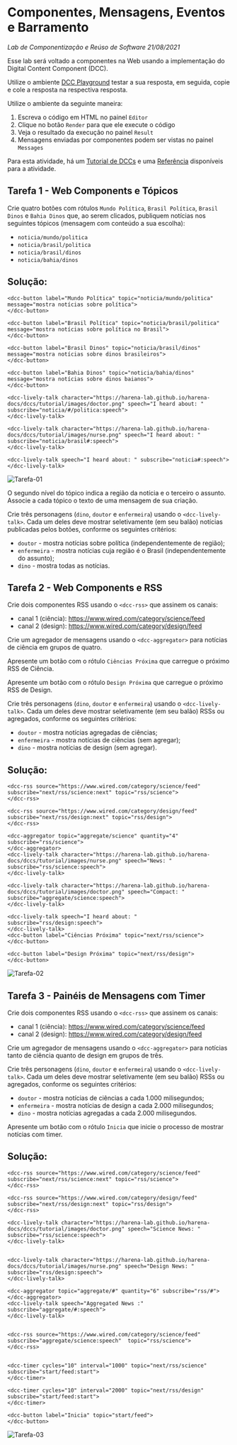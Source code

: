 # Componentes, Mensagens, Eventos e Barramento
*Lab de Componentização e Reúso de Software 21/08/2021*

Esse lab será voltado a componentes na Web usando a implementação do Digital Content Component (DCC).

Utilize o ambiente [DCC Playground](https://harena-lab.github.io/harena-docs/js/harena/dccs/playground/) testar a sua resposta, em seguida, copie e cole a resposta na respectiva resposta.

Utilize o ambiente da seguinte maneira:
1. Escreva o código em HTML no painel `Editor`
2. Clique no botão `Render` para que ele execute o código
3. Veja o resultado da execução no painel `Result`
4. Mensagens enviadas por componentes podem ser vistas no painel `Messages`

Para esta atividade, há um [Tutorial de DCCs](https://harena-lab.github.io/harena-docs/dccs/tutorial/) e uma [Referência](https://harena-lab.github.io/harena-docs/dccs/reference/) disponíveis para a atividade.

## Tarefa 1 - Web Components e Tópicos

Crie quatro botões com rótulos `Mundo Política`, `Brasil Política`, `Brasil Dinos` e `Bahia Dinos` que, ao serem clicados, publiquem notícias nos seguintes tópicos (mensagem com conteúdo a sua escolha):
* `noticia/mundo/politica`
* `noticia/brasil/politica`
* `noticia/brasil/dinos`
* `noticia/bahia/dinos`

## Solução:
```
<dcc-button label="Mundo Política" topic="noticia/mundo/politica" message="mostra notícias sobre política">
</dcc-button>

<dcc-button label="Brasil Política" topic="noticia/brasil/politica" message="mostra notícias sobre política no Brasil">
</dcc-button>

<dcc-button label="Brasil Dinos" topic="noticia/brasil/dinos" message="mostra notícias sobre dinos brasileiros">
</dcc-button>

<dcc-button label="Bahia Dinos" topic="noticia/bahia/dinos" message="mostra notícias sobre dinos baianos">
</dcc-button>

<dcc-lively-talk character="https://harena-lab.github.io/harena-docs/dccs/tutorial/images/doctor.png" speech="I heard about: " subscribe="noticia/#/politica:speech">
</dcc-lively-talk>

<dcc-lively-talk character="https://harena-lab.github.io/harena-docs/dccs/tutorial/images/nurse.png" speech="I heard about: " subscribe="noticia/brasil#:speech">
</dcc-lively-talk>

<dcc-lively-talk speech="I heard about: " subscribe="noticia#:speech">
</dcc-lively-talk>
```

![Tarefa-01](../images/tarefa-01.png)


O segundo nível do tópico indica a região da notícia e o terceiro o assunto. Associe a cada tópico o texto de uma mensagem de sua criação.

Crie três personagens (`dino`, `doutor` e `enfermeira`) usando o `<dcc-lively-talk>`. Cada um deles deve mostrar seletivamente (em seu balão) notícias publicadas pelos botões, conforme os seguintes critérios:
* `doutor` - mostra notícias sobre política (independentemente de região);
* `enfermeira` - mostra notícias cuja região é o Brasil (independentemente do assunto);
* `dino` - mostra todas as notícias.

## Tarefa 2 - Web Components e RSS

Crie dois componentes RSS usando o `<dcc-rss>` que assinem os canais:
  * canal 1 (ciência): https://www.wired.com/category/science/feed
  * canal 2 (design): https://www.wired.com/category/design/feed

Crie um agregador de mensagens usando o `<dcc-aggregator>` para notícias de ciência em grupos de quatro.

Apresente um botão com o rótulo `Ciências Próxima` que carregue o próximo RSS de Ciência.

Apresente um botão com o rótulo `Design Próxima` que carregue o próximo RSS de Design.

Crie três personagens (`dino`, `doutor` e `enfermeira`) usando o `<dcc-lively-talk>`. Cada um deles deve mostrar seletivamente (em seu balão) RSSs ou agregados, conforme os seguintes critérios:
* `doutor` - mostra notícias agregadas de ciências;
* `enfermeira` - mostra notícias de ciências (sem agregar);
* `dino` - mostra notícias de design (sem agregar).

## Solução:
```
<dcc-rss source="https://www.wired.com/category/science/feed" subscribe="next/rss/science:next" topic="rss/science">
</dcc-rss>

<dcc-rss source="https://www.wired.com/category/design/feed" subscribe="next/rss/design:next" topic="rss/design">
</dcc-rss>

<dcc-aggregator topic="aggregate/science" quantity="4" subscribe="rss/science">
</dcc-aggregator>
<dcc-lively-talk character="https://harena-lab.github.io/harena-docs/dccs/tutorial/images/nurse.png" speech="News: " subscribe="rss/science:speech">
</dcc-lively-talk>

<dcc-lively-talk character="https://harena-lab.github.io/harena-docs/dccs/tutorial/images/doctor.png" speech="Compact: " subscribe="aggregate/science:speech">
</dcc-lively-talk>

<dcc-lively-talk speech="I heard about: " subscribe="rss/design:speech">
</dcc-lively-talk>
<dcc-button label="Ciências Próxima" topic="next/rss/science">
</dcc-button>

<dcc-button label="Design Próxima" topic="next/rss/design">
</dcc-button>
```

![Tarefa-02](../images/tarefa-02.png)


## Tarefa 3 - Painéis de Mensagens com Timer

Crie dois componentes RSS usando o `<dcc-rss>` que assinem os canais:
  * canal 1 (ciência): https://www.wired.com/category/science/feed
  * canal 2 (design): https://www.wired.com/category/design/feed

Crie um agregador de mensagens usando o `<dcc-aggregator>` para notícias tanto de ciência quanto de design em grupos de três.

Crie três personagens (`dino`, `doutor` e `enfermeira`) usando o `<dcc-lively-talk>`. Cada um deles deve mostrar seletivamente (em seu balão) RSSs ou agregados, conforme os seguintes critérios:
* `doutor` - mostra notícias de ciências a cada 1.000 milisegundos;
* `enfermeira` - mostra notícias de design a cada 2.000 milisegundos;
* `dino` - mostra notícias agregadas a cada 2.000 milisegundos.

Apresente um botão com o rótulo `Inicia` que inicie o processo de mostrar notícias com timer.

## Solução:
```
<dcc-rss source="https://www.wired.com/category/science/feed" subscribe="next/rss/science:next" topic="rss/science">
</dcc-rss>

<dcc-rss source="https://www.wired.com/category/design/feed" subscribe="next/rss/design:next" topic="rss/design">
</dcc-rss>

<dcc-lively-talk character="https://harena-lab.github.io/harena-docs/dccs/tutorial/images/doctor.png" speech="Science News: " subscribe="rss/science:speech">
</dcc-lively-talk>


<dcc-lively-talk character="https://harena-lab.github.io/harena-docs/dccs/tutorial/images/nurse.png" speech="Design News: " subscribe="rss/design:speech">
</dcc-lively-talk>

<dcc-aggregator topic="aggregate/#" quantity="6" subscribe="rss/#">
</dcc-aggregator>
<dcc-lively-talk speech="Aggregated News :" subscribe="aggregate/#:speech">
</dcc-lively-talk>


<dcc-rss source="https://www.wired.com/category/science/feed" subscribe="aggregate/science:speech"  topic="rss/science">
</dcc-rss>


<dcc-timer cycles="10" interval="1000" topic="next/rss/science" subscribe="start/feed:start">
</dcc-timer>

<dcc-timer cycles="10" interval="2000" topic="next/rss/design" subscribe="start/feed:start">
</dcc-timer>

<dcc-button label="Inicia" topic="start/feed">
</dcc-button>
```

![Tarefa-03](../images/tarefa-03.png)
